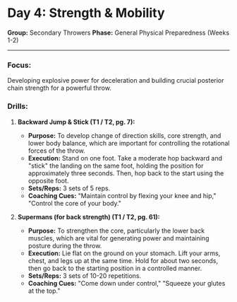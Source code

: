 # Day 4: Strength & Mobility

**Group:** Secondary Throwers
**Phase:** General Physical Preparedness (Weeks 1-2)

---

### Focus:
Developing explosive power for deceleration and building crucial posterior chain strength for a powerful throw.

### Drills:

1.  **Backward Jump & Stick (T1 / T2, pg. 7):**
    *   **Purpose:** To develop change of direction skills, core strength, and lower body balance, which are important for controlling the rotational forces of the throw.
    *   **Execution:** Stand on one foot. Take a moderate hop backward and "stick" the landing on the same foot, holding the position for approximately three seconds. Then, hop back to the start using the opposite foot.
    *   **Sets/Reps:** 3 sets of 5 reps.
    *   **Coaching Cues:** "Maintain control by flexing your knee and hip," "Control the core of your body."

2.  **Supermans (for back strength) (T1 / T2, pg. 61):**
    *   **Purpose:** To strengthen the core, particularly the lower back muscles, which are vital for generating power and maintaining posture during the throw.
    *   **Execution:** Lie flat on the ground on your stomach. Lift your arms, chest, and legs up at the same time. Hold for about two seconds, then go back to the starting position in a controlled manner.
    *   **Sets/Reps:** 3 sets of 10-20 repetitions.
    *   **Coaching Cues:** "Come down under control," "Squeeze your glutes at the top."
